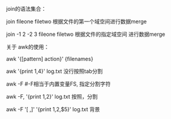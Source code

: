 join的语法集合：

join fileone filetwo 根据文件的第一个域空间进行数据merge

join -1 2 -2 3 fileone filetwo 根据文件的指定域空间 进行数据merge


关于 awk的使用：

awk '{[pattern] action}' {filenames}

awk '{print $1,$4}' log.txt  没行按照tab分割

awk -F  #-F相当于内置变量FS, 指定分割字符

awk -F, '{print $1,$2}'   log.txt 按照，分割

awk -F '[ ,]'  '{print $1,$2,$5}'   log.txt 背景